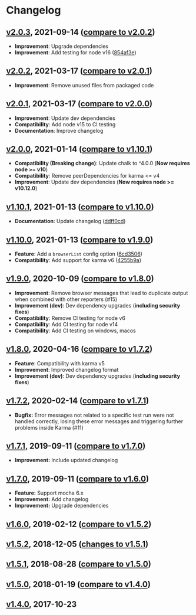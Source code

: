 # Changelog

<a name="v2.0.3"></a>
## [v2.0.3](https://github.com/sth/karma-summary-reporter/tree/v2.0.3), 2021-09-14 ([compare to v2.0.2](https://github.com/sth/karma-summary-reporter/compare/v2.0.2...v2.0.3))

* **Improvement**: Upgrade dependencies
* **Improvement**: Add testing for node v16 ([854af3e](https://github.com/sth/karma-summary-reporter/commit/854af3e45fa8ca979fde6d3f7f0a36982ce8986a))

<a name="v2.0.2"></a>
## [v2.0.2](https://github.com/sth/karma-summary-reporter/tree/v2.0.2), 2021-03-17 ([compare to v2.0.1](https://github.com/sth/karma-summary-reporter/compare/v2.0.1...v2.0.2))

* **Improvement**: Remove unused files from packaged code

<a name="v2.0.1"></a>
## [v2.0.1](https://github.com/sth/karma-summary-reporter/tree/v2.0.1), 2021-03-17 ([compare to v2.0.0](https://github.com/sth/karma-summary-reporter/compare/v2.0.0...v2.0.1))

* **Improvement**: Update dev dependencies
* **Compatibility**: Add node v15 to CI testing
* **Documentation**: Improve changelog

<a name="v2.0.0"></a>
## [v2.0.0](https://github.com/sth/karma-summary-reporter/tree/v2.0.0), 2021-01-14 ([compare to v1.10.1](https://github.com/sth/karma-summary-reporter/compare/v1.10.1...v2.0.0))

* **Compatibility (Breaking change)**: Update chalk to ^4.0.0 (**Now requires node >= v10**)
* **Compatibility**: Remove peerDependencies for karma <= v4
* **Improvement**: Update dev dependencies (**Now requires node >= v10.12.0**)

<a name="v1.10.1"></a>
## [v1.10.1](https://github.com/sth/karma-summary-reporter/tree/v1.10.1), 2021-01-13 ([compare to v1.10.0](https://github.com/sth/karma-summary-reporter/compare/v1.10.0...v1.10.1))

* **Documentation**: Update changelog ([ddff0cd](https://github.com/sth/karma-summary-reporter/commit/ddff0cd86043c36bde959515a9873e844cbb5609))

<a name="v1.10.0"></a>
## [v1.10.0](https://github.com/sth/karma-summary-reporter/tree/v1.10.0), 2021-01-13 ([compare to v1.9.0](https://github.com/sth/karma-summary-reporter/compare/v1.9.0...v1.10.0))

* **Feature**: Add a `browserList` config option ([6cd3506](https://github.com/sth/karma-summary-reporter/commit/6cd3506ce745c1ef9cf86a28ff740b663d83b418))
* **Compatibility**: Add support for karma v6 ([4255b9a](https://github.com/sth/karma-summary-reporter/commit/4255b9a6309a741c40269f283555c089821e86ee))

<a name="v1.9.0"></a>
## [v1.9.0](https://github.com/sth/karma-summary-reporter/tree/v1.9.0), 2020-10-09 ([compare to v1.8.0](https://github.com/sth/karma-summary-reporter/compare/v1.8.0...v1.9.0))

- **Improvement**: Remove browser messages that lead to duplicate output when combined with other reporters (#15)
- **Improvement (dev)**: Dev dependency upgrades (**including security fixes**)
- **Compatibility**: Remove CI testing for node v6
- **Compatibility**: Add CI testing for node v14
- **Compatibility**: Add CI testing on windows, macos

<a name="v1.8.0"></a>
## [v1.8.0](https://github.com/sth/karma-summary-reporter/tree/v1.8.0), 2020-04-16 ([compare to v1.7.2](https://github.com/sth/karma-summary-reporter/compare/v1.7.2...v1.8.0))

- **Feature**: Compatibility with karma v5
- **Improvement**: Improved changelog format
- **Improvement (dev)**: Dev dependency upgrades (**including security fixes**)

<a name="v1.7.2"></a>
## [v1.7.2](https://github.com/sth/karma-summary-reporter/tree/v1.7.2), 2020-02-14 ([compare to v1.7.1](https://github.com/sth/karma-summary-reporter/compare/v1.7.1...v1.7.2))

- **Bugfix:** Error messages not related to a specific test run were not handled correctly, losing these error messages and triggering further problems inside Karma (#11)

## [v1.7.1](https://github.com/sth/karma-summary-reporter/tree/v1.7.1), 2019-09-11 ([compare to v1.7.0](https://github.com/sth/karma-summary-reporter/compare/v1.7.0...v1.7.1))

- **Improvement:** Include updated changelog

## [v1.7.0](https://github.com/sth/karma-summary-reporter/tree/v1.7.0), 2019-09-11 ([compare to v1.6.0](https://github.com/sth/karma-summary-reporter/compare/v1.6.0...v1.7.0))

- **Feature:** Support mocha 6.x
- **Improvement:** Add changelog
- **Improvement:** Upgrade dependencies

<a name="v1.6.0"></a>
## [v1.6.0](https://github.com/sth/karma-summary-reporter/tree/v1.6.0), 2019-02-12 ([compare to v1.5.2](https://github.com/sth/karma-summary-reporter/compare/v1.5.2...v1.6.0))

<a name="v1.5.2"></a>
## [v1.5.2](https://github.com/sth/karma-summary-reporter/tree/v1.5.2), 2018-12-05 ([changes to v1.5.1](https://github.com/sth/karma-summary-reporter/compare/v1.5.1...v1.5.2))

<a name="v1.5.1"></a>
## [v1.5.1](https://github.com/sth/karma-summary-reporter/tree/v1.5.1), 2018-08-28 ([compare to v1.5.0](https://github.com/sth/karma-summary-reporter/compare/v1.5.0...v1.5.1))

<a name="v1.5.0"></a>
## [v1.5.0](https://github.com/sth/karma-summary-reporter/tree/v1.5.0), 2018-01-19 ([compare to v1.4.0](https://github.com/sth/karma-summary-reporter/compare/v1.4.0...v1.5.0))

<a name="v1.4.0"></a>
## [v1.4.0](https://github.com/sth/karma-summary-reporter/tree/v1.4.0), 2017-10-23
